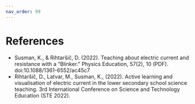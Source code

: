 ```yaml
---
nav_order: 99
---
```


# References

- Susman, K., & Rihtaršič, D. (2022). Teaching about electric current and resistance with a “Blinker.” Physics Education, 57(2), 10 (PDF). doi:10.1088/1361-6552/ac45c7
- Rihtaršič, D., Latvar, M., Susman, K., (2022). Active learning and visualisation of electric current in the lower secondary school science teaching. 3rd International Conference on Science and Technology Education (STE 2022).
